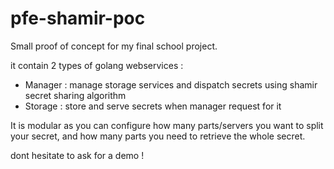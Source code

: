 # pfe-shamir-poc

Small proof of concept for my final school project.

it contain 2 types of golang webservices :
- Manager : manage storage services and dispatch secrets using shamir secret sharing algorithm
- Storage : store and serve secrets when manager request for it

It is modular as you can configure how many parts/servers you want to split your secret, and how many parts you need to retrieve the whole secret.

dont hesitate to ask for a demo !
